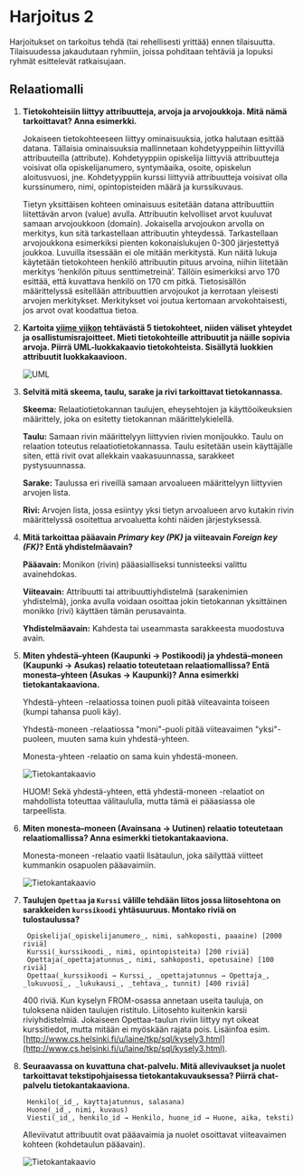 Harjoitus 2
===========

Harjoitukset on tarkoitus tehdä (tai rehellisesti yrittää) ennen tilaisuutta. Tilaisuudessa jakaudutaan ryhmiin, joissa pohditaan tehtäviä ja lopuksi ryhmät esittelevät ratkaisujaan.

## Relaatiomalli

1. **Tietokohteisiin liittyy attribuutteja, arvoja ja arvojoukkoja. Mitä nämä tarkoittavat? Anna esimerkki.**

    Jokaiseen tietokohteeseen liittyy ominaisuuksia, jotka halutaan esittää datana. Tällaisia ominaisuuksia mallinnetaan kohdetyyppeihin liittyvillä attribuuteilla (attribute). Kohdetyyppiin opiskelija liittyviä attribuutteja voisivat olla opiskelijanumero, syntymäaika, osoite, opiskelun aloitusvuosi, jne. Kohdetyyppiin kurssi liittyviä attribuutteja voisivat olla kurssinumero, nimi, opintopisteiden määrä ja kurssikuvaus.
    
    Tietyn yksittäisen kohteen ominaisuus esitetään datana attribuuttiin liitettävän arvon (value) avulla. Attribuutin kelvolliset arvot kuuluvat samaan arvojoukkoon (domain). Jokaisella arvojoukon arvolla on merkitys, kun sitä tarkastellaan attribuutin yhteydessä. Tarkastellaan arvojoukkona esimerkiksi pienten kokonaislukujen 0-300 järjestettyä joukkoa. Luvuilla itsessään ei ole mitään merkitystä. Kun näitä lukuja käytetään tietokohteen henkilö attribuutin pituus arvoina, niihin liitetään merkitys ’henkilön pituus senttimetreinä’. Tällöin esimerkiksi arvo 170 esittää, että kuvattava henkilö on 170 cm pitkä. Tietosisällön määrittelyssä esitellään attribuuttien arvojoukot ja kerrotaan yleisesti arvojen merkitykset. Merkitykset voi joutua kertomaan arvokohtaisesti, jos arvot ovat koodattua tietoa.

2. **Kartoita [viime viikon](/viikko-1/harjoitus.md) tehtävästä 5 tietokohteet, niiden väliset yhteydet ja osallistumisrajoitteet. Mieti tietokohteille attribuutit ja näille sopivia arvoja. Piirrä UML-luokkakaavio tietokohteista. Sisällytä luokkien attribuutit luokkakaavioon.**

    ![UML](http://yuml.me/071864cd)

3. **Selvitä mitä skeema, taulu, sarake ja rivi tarkoittavat tietokannassa.**

    **Skeema:** Relaatiotietokannan taulujen, eheysehtojen ja käyttöoikeuksien määrittely, joka on esitetty tietokannan määrittelykielellä.
    
    **Taulu:** Samaan rivin määrittelyyn liittyvien rivien monijoukko. Taulu on relaation toteutus relaatiotietokannassa. Taulu esitetään usein käyttäjälle siten, että rivit ovat allekkain vaakasuunnassa, sarakkeet pystysuunnassa. 
    
    **Sarake:** Taulussa eri riveillä samaan arvoalueen määrittelyyn liittyvien arvojen lista.
    
    **Rivi:** Arvojen lista, jossa esiintyy yksi tietyn arvoalueen arvo kutakin rivin määrittelyssä osoitettua arvoaluetta kohti näiden järjestyksessä.

4. **Mitä tarkoittaa pääavain *Primary key (PK)* ja viiteavain *Foreign key (FK)*? Entä yhdistelmäavain?**

    **Pääavain:** Monikon (rivin) pääasialliseksi tunnisteeksi valittu avainehdokas.
    
    **Viiteavain:** Attribuutti tai attribuuttiyhdistelmä (sarakenimien yhdistelmä), jonka avulla voidaan osoittaa jokin tietokannan yksittäinen monikko (rivi) käyttäen tämän perusavainta.
    
    **Yhdistelmäavain:** Kahdesta tai useammasta sarakkeesta muodostuva avain.

5. **Miten yhdestä–yhteen (Kaupunki → Postikoodi) ja yhdestä–moneen (Kaupunki → Asukas) relaatio toteutetaan relaatiomallissa? Entä monesta–yhteen (Asukas → Kaupunki)? Anna esimerkki tietokantakaaviona.**

    Yhdestä-yhteen -relaatiossa toinen puoli pitää viiteavainta toiseen (kumpi tahansa puoli käy).
    
    Yhdestä-moneen -relaatiossa "moni"-puoli pitää viiteavaimen "yksi"-puoleen, muuten sama kuin yhdestä-yhteen.
    
    Monesta-yhteen -relaatio on sama kuin yhdestä-moneen.
    
    ![Tietokantakaavio](http://yuml.me/9488db53)
    
    HUOM! Sekä yhdestä-yhteen, että yhdestä-moneen -relaatiot on mahdollista toteuttaa välitaululla, mutta tämä ei pääasiassa ole tarpeellista.

6. **Miten monesta–moneen (Avainsana → Uutinen) relaatio toteutetaan relaatiomallissa? Anna esimerkki tietokantakaaviona.**

    Monesta-moneen -relaatio vaatii lisätaulun, joka säilyttää viitteet kummankin osapuolen pääavaimiin.
    
    ![Tietokantakaavio](http://yuml.me/1866827c)

7. **Taulujen `Opettaa` ja `Kurssi` välille tehdään liitos jossa liitosehtona on sarakkeiden `kurssikoodi` yhtäsuuruus. Montako riviä on tulostaulussa?**

        Opiskelija(_opiskelijanumero_, nimi, sahkoposti, paaaine) [2000 riviä]
        Kurssi(_kurssikoodi_, nimi, opintopisteita) [200 riviä]
        Opettaja(_opettajatunnus_, nimi, sahkoposti, opetusaine) [100 riviä]
        Opettaa(_kurssikoodi → Kurssi_, _opettajatunnus → Opettaja_, _lukuvuosi_, _lukukausi_, _tehtava_, tunnit) [400 riviä]
        
    400 riviä. Kun kyselyn FROM-osassa annetaan useita tauluja, on tuloksena näiden taulujen ristitulo. Liitosehto kuitenkin karsii riviyhdistelmiä. Jokaiseen Opettaa-taulun riviin liittyy nyt oikeat kurssitiedot, mutta mitään ei myöskään rajata pois. Lisäinfoa esim. [http://www.cs.helsinki.fi/u/laine/tkp/sql/kysely3.html](http://www.cs.helsinki.fi/u/laine/tkp/sql/kysely3.html).

8. **Seuraavassa on kuvattuna chat-palvelu. Mitä allevivaukset ja nuolet tarkoittavat tekstipohjaisessa tietokantakuvauksessa? Piirrä chat-palvelu tietokantakaaviona.**

        Henkilo(_id_, kayttajatunnus, salasana)
        Huone(_id_, nimi, kuvaus)
        Viesti(_id_, henkilo_id → Henkilo, huone_id → Huone, aika, teksti)
        
    Alleviivatut attribuutit ovat pääavaimia ja nuolet osoittavat viiteavaimen kohteen (kohdetaulun pääavain).
    
    ![Tietokantakaavio](http://yuml.me/0968b72b)
